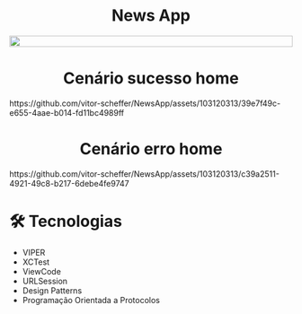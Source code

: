 <h1 align="center">News App</h1>

<div style="display: flex">
  <img style="width: 100%" src="https://github.com/vitor-scheffer/NewsApp/assets/103120313/07ecc4ca-cd2f-4d42-8c8d-bd00b4e5cc5e" />
</div>

<h1 align="center">Cenário sucesso home</h1>

<div style="width: 40%>
  

https://github.com/vitor-scheffer/NewsApp/assets/103120313/39e7f49c-e655-4aae-b014-fd11bc4989ff


</div>

<h1 align="center">Cenário erro home</h1>

<div style="width: 40%>

  https://github.com/vitor-scheffer/NewsApp/assets/103120313/c39a2511-4921-49c8-b217-6debe4fe9747
</div>

# 🛠️ Tecnologias

<ul>
  <li>VIPER</li>
  <li>XCTest</li>
  <li>ViewCode</li>
  <li>URLSession</li>
  <li>Design Patterns</li>
  <li>Programação Orientada a Protocolos</li>
</ul>
